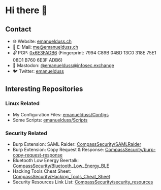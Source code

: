 # Hi there 👋

## Contact

- 🌐 Website: [emanuelduss.ch](https://emanuelduss.ch)
- 📧 E-Mail: me@emanuelduss.ch
- 🔓 PGP: [0x6E3FADB6](https://emanuelduss.ch/emanuelduss.txt) (Fingerprint: 7994 C89B 04BD 13C0 318E 75E1 08D1 B760 6E3F ADB6) 
- 🐘 Mastodon: [@emanuelduss@infosec.exchange](https://infosec.exchange/@emanuelduss)
- 🐦 Twitter: [emanuelduss](https://twitter.com/emanuelduss)

## Interesting Repositories

### Linux Related

- My Configuration Files: [emanuelduss/Configs](https://github.com/emanuelduss/Configs)
- Some Scripts: [emanuelduss/Scripts](https://github.com/emanuelduss/Scripts)

### Security Related

- Burp Extension: SAML Raider:
  [CompassSecurity/SAMLRaider](https://github.com/CompassSecurity/SAMLRaider)
- Burp Extension: Copy Request & Response:
  [CompassSecurity/burp-copy-request-response](https://github.com/CompassSecurity/burp-copy-request-response)
- Bluetooth Low Energy Beertalk:
  [CompassSecurity/Bluetooth_Low_Energy_BLE](https://github.com/CompassSecurity/Bluetooth_Low_Energy_BLE)
- Hacking Tools Cheat Sheet:
  [CompassSecurity/Hacking_Tools_Cheat_Sheet](https://github.com/CompassSecurity/Hacking_Tools_Cheat_Sheet)
- Security Resources Link List:
  [CompassSecurity/security_resources](https://github.com/CompassSecurity/security_resources)
